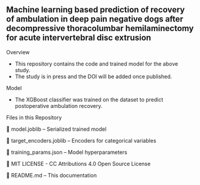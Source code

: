 ## Machine learning based prediction of recovery of ambulation in deep pain negative dogs after decompressive thoracolumbar hemilaminectomy for acute intervertebral disc extrusion
Overview
* This repository contains the code and trained model for the above study.
* The study is in press and the DOI will be added once published.

Model

* The XGBoost classifier was trained on the dataset to predict postoperative ambulation recovery.

Files in this Repository

📂 model.joblib – Serialized trained model

📂 target_encoders.joblib – Encoders for categorical variables

📂 training_params.json – Model hyperparameters

📂 MIT LICENSE - CC Attributions 4.0 Open Source License

📂 README.md – This documentation
